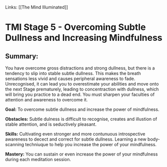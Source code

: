 Links: [[The Mind Illuminated]] 

# TMI Stage 5 - Overcoming Subtle Dullness and Increasing Mindfulness

## Summary:
You have overcome gross distractions and strong dullness, but there is a tendency to slip into stable subtle dullness. This makes the breath sensations less vivid and causes peripheral awareness to fade. Unrecognised, it can lead you to overestimate your abilities and move onto the next Stage prematurely, leading to concentraction with dullness, which will bring you practice to a dead end. You must sharpen your faculties of attention and awareness to overcome it. 

**Goal:** To overcome subtle dullness and increase the power of mindfulness.

**Obstacles:** Subtle dulness is difficult to recognise, creates and illustion of stable attention, and is seductively pleasant.

**Skills:** Cultivating even stronger and more contunuous introspective awareness to decect and correct for subtle dullness. Learning a new body-scanning techniuque to help you increase the power of your mindfulness.

**Mastery:** You can sustain or even increase the power of your mindfulness during each meditation session.